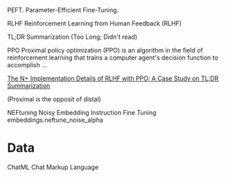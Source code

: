
PEFT.
Parameter-Efficient Fine-Tuning.

RLHF
Reinforcement Learning from Human Feedback (RLHF)

TL;DR Summarization (Too Long; Didn't read)


PPO
Proximal policy optimization (PPO) is an algorithm in the field of reinforcement learning that trains a computer agent's decision function to accomplish ...

[The N+ Implementation Details of RLHF with PPO: A
Case Study on TL;DR Summarization](https://arxiv.org/pdf/2403.17031 ":)")

(Proximal is the opposit of distal)




NEFtuning
Noisy Embedding Instruction Fine Tuning
embeddings.neftune_noise_alpha





# Data 

ChatML 
Chat Markup Language

